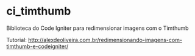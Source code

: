 ci_timthumb
===========

Biblioteca do Code Igniter para redimensionar imagens com o Timthumb

Tutorial:
http://alexdeoliveira.com.br/redimensionando-imagens-com-timthumb-e-codeigniter/
